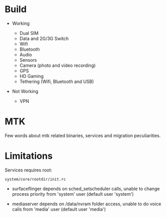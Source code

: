 # Build

* Working
  * Dual SIM
  * Data and 2G/3G Switch
  * Wifi
  * Bluetooth
  * Audio
  * Sensors
  * Camera (photo and video recording)
  * GPS
  * HD Gaming
  * Tethering (Wifi, Bluetooth and USB)

* Not Working  
  * VPN

# MTK

Few words about mtk related binaries, services and migration peculiarities.

# Limitations

Services requires root:

`system/core/rootdir/init.rc`

  * surfaceflinger depends on sched_setscheduler calls, unable to change process priority from 'system' user (default user 'system')

  * mediaserver depends on /data/nvram folder access, unable to do voice calls from 'media' user (default user 'media')
